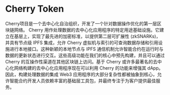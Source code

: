 # Cherry Token

Cherry项目是一个去中心化自治组织，开发了一个针对数据操作优化的第一层区块链网络。
Cherry 用作处理数据的去中心化应用程序的特定用途基础设施。它建立在基层上，实现了最先进的加密标准，以提供第二层可扩展性 (zkSNARKs)，并具有节点级 IPFS 集成，允许 Cherry 虚拟机与索引的可查询数据存储和引用设施进行本地接口。这种新颖的本地节点与 IPFS 通信机制允许智能合约在运行时与数据的更新状态进行交互。这些高级功能在我们的核心中预先构建，并且可以通过 Cherry 的互操作性渠道在其他区块链上访问。基于 Cherry 或许多最著名的去中心化网络构建的去中心化应用程序现在可以利用 Cherry 的功能来增强其 dApp。因此，构建处理数据的集成 Web3 应用程序的大部分复杂性都被抽象到核心，允许智能合约开发人员依赖丰富的基础层工具包，并最终专注于为客户提供最佳服务。
